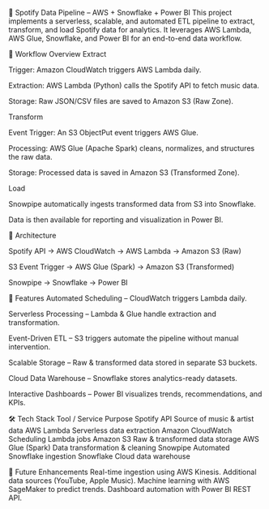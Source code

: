 🎵 Spotify Data Pipeline – AWS + Snowflake + Power BI
This project implements a serverless, scalable, and automated ETL pipeline to extract, transform, and load Spotify data for analytics. It leverages AWS Lambda, AWS Glue, Snowflake, and Power BI for an end-to-end data workflow.

📌 Workflow Overview
Extract

Trigger: Amazon CloudWatch triggers AWS Lambda daily.

Extraction: AWS Lambda (Python) calls the Spotify API to fetch music data.

Storage: Raw JSON/CSV files are saved to Amazon S3 (Raw Zone).

Transform

Event Trigger: An S3 ObjectPut event triggers AWS Glue.

Processing: AWS Glue (Apache Spark) cleans, normalizes, and structures the raw data.

Storage: Processed data is saved in Amazon S3 (Transformed Zone).

Load

Snowpipe automatically ingests transformed data from S3 into Snowflake.

Data is then available for reporting and visualization in Power BI.

🔹 Architecture


Spotify API → AWS CloudWatch → AWS Lambda → Amazon S3 (Raw)

S3 Event Trigger → AWS Glue (Spark) → Amazon S3 (Transformed)

Snowpipe → Snowflake → Power BI

🚀 Features
Automated Scheduling – CloudWatch triggers Lambda daily.

Serverless Processing – Lambda & Glue handle extraction and transformation.

Event-Driven ETL – S3 triggers automate the pipeline without manual intervention.

Scalable Storage – Raw & transformed data stored in separate S3 buckets.

Cloud Data Warehouse – Snowflake stores analytics-ready datasets.

Interactive Dashboards – Power BI visualizes trends, recommendations, and KPIs.

🛠️ Tech Stack
Tool / Service	Purpose
Spotify API	Source of music & artist data
AWS Lambda	Serverless data extraction
Amazon CloudWatch	Scheduling Lambda jobs
Amazon S3	Raw & transformed data storage
AWS Glue (Spark)	Data transformation & cleaning
Snowpipe	Automated Snowflake ingestion
Snowflake	Cloud data warehouse

🔮 Future Enhancements
Real-time ingestion using AWS Kinesis.
Additional data sources (YouTube, Apple Music).
Machine learning with AWS SageMaker to predict trends.
Dashboard automation with Power BI REST API.

